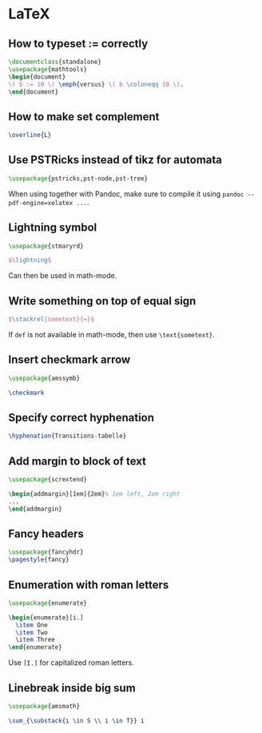 # LaTeX

## How to typeset := correctly

```latex
\documentclass{standalone}
\usepackage{mathtools}
\begin{document}
\( b := 10 \) \emph{versus} \( b \coloneqq 10 \).
\end{document}
```

## How to make set complement

```latex
\overline{L}
```

## Use PSTRicks instead of tikz for automata

```latex
\usepackage{pstricks,pst-node,pst-tree}
```

When using together with Pandoc, make sure to compile it using `pandoc --pdf-engine=xelatex ...`.

## Lightning symbol

```latex
\usepackage{stmaryrd}

$\lightning$
```

Can then be used in math-mode.

## Write something on top of equal sign

```latex
$\stackrel{sometext}{=}$
```

If `def` is not available in math-mode, then use `\text{sometext}`.

## Insert checkmark arrow

```latex
\usepackage{amssymb}

\checkmark
```

## Specify correct hyphenation

```latex
\hyphenation{Transitions-tabelle}
```

## Add margin to block of text

```latex
\usepackage{scrextend}

\begin{addmargin}[1em]{2em}% 1em left, 2em right
...
\end{addmargin}
```

## Fancy headers

```latex
\usepackage{fancyhdr}
\pagestyle{fancy}
```

## Enumeration with roman letters

```tex
\usepackage{enumerate}

\begin{enumerate}[i.]
  \item One
  \item Two
  \item Three
\end{enumerate}
```

Use `[I.]` for capitalized roman letters.

## Linebreak inside big sum

```tex
\usepackage{amsmath}

\sum_{\substack{i \in S \\ i \in T}} i
```
